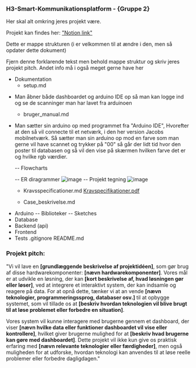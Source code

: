 ### H3-Smart-Kommunikationsplatform - {Gruppe 2}

Her skal alt omkring jeres projekt være. 

Projekt kan findes her: ["Notion link"](https://mercantec.notion.site/Projekt-H3-IoT-og-Serverside-med-Christoffer-og-Kasper-e8980638a8584a72b0c7d718252dbba4?pvs=4)


Dette er mappe strukturen (i er velkommen til at ændre i den, men så opdater dette dokument)

Fjern denne forklarende tekst men behold mappe struktur og skriv jeres projekt pitch. Andet info må i også meget gerne have her

- Dokumentation
	- setup.md
*  Man åbner både dashboardet og arduino IDE op så man kan logge ind og se de scanninger man har lavet fra arduinoen
	- bruger_manual.md
* Man sætter sin arduino op med programmet fra "Arduino IDE", Hvorefter at den så vil connecte til et netværk, i den her version Jacobs mobilnetværk.
Så sætter man sin arduino op mod en farve som man gerne vil have scannet og trykker på "00" så går der lidt tid hvor den poster til databasen og så vil den vise på skærmen hvilken farve det er og hvilke rgb værdier.

	-- Flowcharts
  
	-- ER diragrammer
  ![image](https://github.com/Mercantec-GHC/h3-projektv2-24q2h3-gruppe2/assets/83217880/a6679aeb-79f7-4285-8479-abefb12a15c1)
	-- Projekt tegning
  ![image](https://github.com/Mercantec-GHC/h3-projektv2-24q2h3-gruppe2/assets/83217880/eb4e9066-3f91-494b-bceb-90a2340b39c2)

	- Kravsspecificationer.md
   [Kravspecifikationer.pdf](https://github.com/user-attachments/files/15609804/Kravspecifikationer.pdf)

	- Case_beskrivelse.md
- Arduino
	-- Biblioteker
	-- Sketches
- Database
- Backend (api)
- Frontend
- Tests
.gitignore
README.md

### Projekt pitch:

"Vi vil lave en **[grundlæggende beskrivelse af projektidéen]**, som gør brug af disse hardwarekomponenter: **[nævn hardwarekomponenter]**. Vores mål er at udvikle en løsning, der kan **[kort beskrivelse af, hvad løsningen gør eller løser]**, ved at integrere et interaktivt system, der kan indsamle og reagere på data. For at opnå dette, tænker vi at an	vende **[nævn teknologier, programmeringssprog, databaser osv.]** til at opbygge systemet, som vil tillade os at **[beskriv hvordan teknologien vil blive brugt til at løse problemet eller forbedre en situation]**.

Vores system vil kunne interagere med brugerne gennem et dashboard, der viser **[nævn hvilke data eller funktioner dashboardet vil vise eller kontrollere]**, hvilket giver brugerne mulighed for at **[beskriv hvad brugerne kan gøre med dashboardet]**. Dette projekt vil ikke kun give os praktisk erfaring med **[nævn relevante teknologier eller færdigheder]**, men også muligheden for at udforske, hvordan teknologi kan anvendes til at løse reelle problemer eller forbedre dagligdagen."

